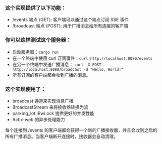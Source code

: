 ### 这个实现提供了以下功能：
- /events 端点 (GET): 客户端可以通过这个端点订阅 SSE 事件
- /broadcast 端点 (POST): 用于广播消息给所有连接的客户端

### 你可以这样测试这个服务器：
- 启动服务器：`cargo run`
- 在一个终端中使用 curl 订阅事件：`curl http://localhost:8080/events`
- 在另一个终端中发送广播消息：
`curl -X POST http://localhost:8080/broadcast -d "Hello, World!"`
- 所有订阅的客户端都会收到广播的消息。

### 这个实现使用了：
- broadcast 通道来实现消息广播
- BroadcastStream 来将接收器转换为流
- parking_lot::RwLock 提供更好的并发性能
- Actix-web 的异步处理能力

每个连接到 /events 的客户端都会获得一个新的广播接收器，并且会收到之后的所有广播消息。当客户端断开连接时，接收器会自动清理。